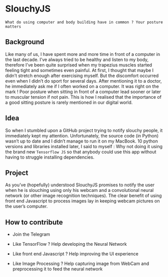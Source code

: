 # SlouchyJS
```
What do using computer and body building have in common ? Your posture matters
```
## Background
Like many of us, I have spent more and more time in front of a computer in the last decade.
I’ve always tried to be healthy and listen to my body, therefore I’ve been quite surprised when my trapezius muscles started feeling tight and sometimes even painful.
At first, I thought that maybe I didn’t stretch enough after exercising myself. But the discomfort occurred even when I didn’t do sport for several days.
After mentioning it to a doctor, he immediately ask me if I often worked on a computer.
It was right on the mark !
Poor posture when sitting in front of a computer lead sooner or later to muscular tension if not pain.
This is how I realised that the importance of a good sitting posture is rarely mentioned in our digital world.
## Idea
So when I stumbled upon a GitHub project trying to notify slouchy people, it immediately kept my attention.
Unfortunately, the source code (in Python) wasn’t up to date and I didn’t manage to run it on my MacBook.
10 python versions and libraries installed later, I said to myself :
Why not doing it using the brand new `Tensorflow JS` so that anybody could use this app without having to struggle installing dependencies.

## Project
As you’ve (hopefully) understood SlouchyJS promises to notify the user when he is slouching using only his webcam and a convolutional neural network (or other image recognition techniques).
The clear benefit of using front end Javascript to process images lay in keeping webcam pictures on the user’s computer.

## How to contribute

* Join the Telegram

* Like TensorFlow ? Help developing the Neural Network

* Like front end Javascript ? Help improving the UI  experience

* Like Image Processing ? Help capturing image from WebCam and preprocessing it to feed the neural network
